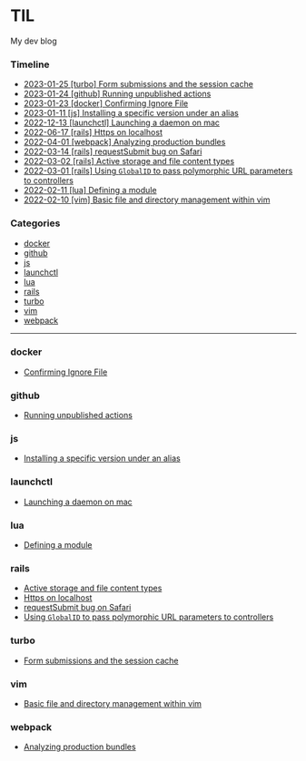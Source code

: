 # TIL

My dev blog

### Timeline

- [2023-01-25 [turbo] Form submissions and the session cache](turbo/form_submissions_and_the_session_cache.md)
- [2023-01-24 [github] Running unpublished actions](github/running_unpublished_actions.md)
- [2023-01-23 [docker] Confirming Ignore File](docker/confirming_ignore_file.md)
- [2023-01-11 [js] Installing a specific version under an alias](js/installing_a_specific_version_under_an_alias.md)
- [2022-12-13 [launchctl] Launching a daemon on mac](launchctl/launching_a_daemon_on_mac.md)
- [2022-06-17 [rails] Https on localhost](rails/https_on_localhost.md)
- [2022-04-01 [webpack] Analyzing production bundles](webpack/analyzing_production_bundles.md)
- [2022-03-14 [rails] requestSubmit bug on Safari](rails/request_submit_bug_on_safari.md)
- [2022-03-02 [rails] Active storage and file content types](rails/active_storage_and_content_types.md)
- [2022-03-01 [rails] Using `GlobalID` to pass polymorphic URL parameters to controllers](rails/using_global_id_to_pass_polymorphic_url_parameters_to_controllers.md)
- [2022-02-11 [lua] Defining a module](lua/defining_a_module.md)
- [2022-02-10 [vim] Basic file and directory management within vim](vim/basic_file_and_directory_management_within_vim.md)

### Categories

* [docker](#docker)
* [github](#github)
* [js](#js)
* [launchctl](#launchctl)
* [lua](#lua)
* [rails](#rails)
* [turbo](#turbo)
* [vim](#vim)
* [webpack](#webpack)

---

### docker

- [Confirming Ignore File](docker/confirming_ignore_file.md)


### github

- [Running unpublished actions](github/running_unpublished_actions.md)


### js

- [Installing a specific version under an alias](js/installing_a_specific_version_under_an_alias.md)


### launchctl

- [Launching a daemon on mac](launchctl/launching_a_daemon_on_mac.md)


### lua

- [Defining a module](lua/defining_a_module.md)


### rails

- [Active storage and file content types](rails/active_storage_and_content_types.md)
- [Https on localhost](rails/https_on_localhost.md)
- [requestSubmit bug on Safari](rails/request_submit_bug_on_safari.md)
- [Using `GlobalID` to pass polymorphic URL parameters to controllers](rails/using_global_id_to_pass_polymorphic_url_parameters_to_controllers.md)


### turbo

- [Form submissions and the session cache](turbo/form_submissions_and_the_session_cache.md)


### vim

- [Basic file and directory management within vim](vim/basic_file_and_directory_management_within_vim.md)


### webpack

- [Analyzing production bundles](webpack/analyzing_production_bundles.md)

